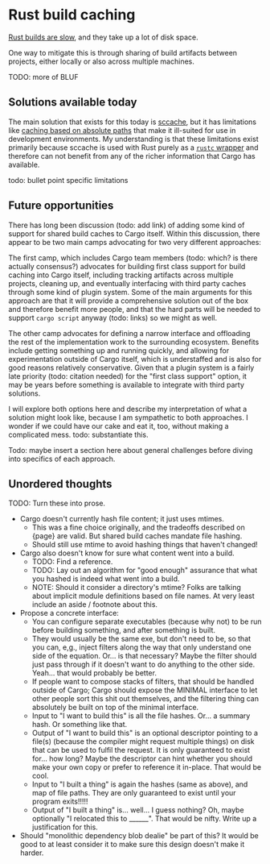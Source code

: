 # Rust build caching

[Rust builds are slow](slow-builds.md), and they take up a lot of disk space.

One way to mitigate this is through sharing of build artifacts between projects, either locally or also across multiple machines.

TODO: more of BLUF

## Solutions available today

The main solution that exists for this today is [sccache](https://github.com/mozilla/sccache), but it has limitations like [caching based on absolute paths](https://github.com/mozilla/sccache/issues/35) that make it ill-suited for use in development environments. My understanding is that these limitations exist primarily because sccache is used with Rust purely as a [`rustc` wrapper](https://doc.rust-lang.org/cargo/reference/config.html#buildrustc-wrapper) and therefore can not benefit from any of the richer information that Cargo has available.

todo: bullet point specific limitations

## Future opportunities

There has long been discussion (todo: add link) of adding some kind of support for shared build caches to Cargo itself. Within this discussion, there appear to be two main camps advocating for two very different approaches: 

The first camp, which includes Cargo team members (todo: which? is there actually consensus?) advocates for building first class support for build caching into Cargo itself, including tracking artifacts across multiple projects, cleaning up, and eventually interfacing with third party caches through some kind of plugin system. Some of the main arguments for this approach are that it will provide a comprehensive solution out of the box and therefore benefit more people, and that the hard parts will be needed to support `cargo script` anyway (todo: links) so we might as well.

The other camp advocates for defining a narrow interface and offloading the rest of the implementation work to the surrounding ecosystem. Benefits include getting something up and running quickly, and allowing for experimentation outside of Cargo itself, which is understaffed and is also for good reasons relatively conservative. Given that a plugin system is a fairly late priority (todo: citation needed) for the "first class support" option, it may be years before something is available to integrate with third party solutions.

I will explore both options here and describe my interpretation of what a solution might look like, because I am sympathetic to both approaches. I wonder if we could have our cake and eat it, too, without making a complicated mess. todo: substantiate this.

Todo: maybe insert a section here about general challenges before diving into specifics of each approach.

## Unordered thoughts

TODO: Turn these into prose.

- Cargo doesn't currently hash file content; it just uses mtimes.
  - This was a fine choice originally, and the tradeoffs described on {page} are valid. But shared build caches mandate file hashing.
  - Should still use mtime to avoid hashing things that haven't changed!
- Cargo also doesn't know for sure what content went into a build.
  - TODO: Find a reference.
  - TODO: Lay out an algorithm for "good enough" assurance that what you hashed is indeed what went into a build.
  - NOTE: Should it consider a directory's mtime? Folks are talking about implicit module definitions based on file names. At very least include an aside / footnote about this.
- Propose a concrete interface:
  - You can configure separate executables (because why not) to be run before building something, and after something is built.
  - They would usually be the same exe, but don't need to be, so that you can, e,g., inject filters along the way that only understand one side of the equation. Or... is that necessary? Maybe the filter should just pass through if it doesn't want to do anything to the other side. Yeah... that would probably be better.
  - If people want to compose stacks of filters, that should be handled outside of Cargo; Cargo should expose the MINIMAL interface to let other people sort this shit out themselves, and the filtering thing can absolutely be built on top of the minimal interface.
  - Input to "I want to build this" is all the file hashes. Or... a summary hash. Or something like that.
  - Output of "I want to build this" is an optional descriptor pointing to a file(s) (because the compiler might request multiple things) on disk that can be used to fulfil the request. It is only guaranteed to exist for... how long? Maybe the descriptor can hint whether you should make your own copy or prefer to reference it in-place. That would be cool.
  - Input to "I built a thing" is again the hashes (same as above), and map of file paths. They are only guaranteed to exist until your program exits!!!!!
  - Output of "I built a thing" is... well... I guess nothing? Oh, maybe optionally "I relocated this to ______". That would be nifty. Write up a justification for this.
- Should "monolithic dependency blob dealie" be part of this? It would be good to at least consider it to make sure this design doesn't make it harder.
